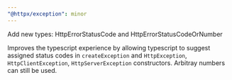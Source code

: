 ```yaml
---
"@httpx/exception": minor
---
```


Add new types: HttpErrorStatusCode and HttpErrorStatusCodeOrNumber

Improves the typescript experience by allowing typescript to suggest assigned 
status codes in `createException` and `HttpException`, `HttpClientException`,
`HttpServerException` constructors. Arbitray numbers can still be used.